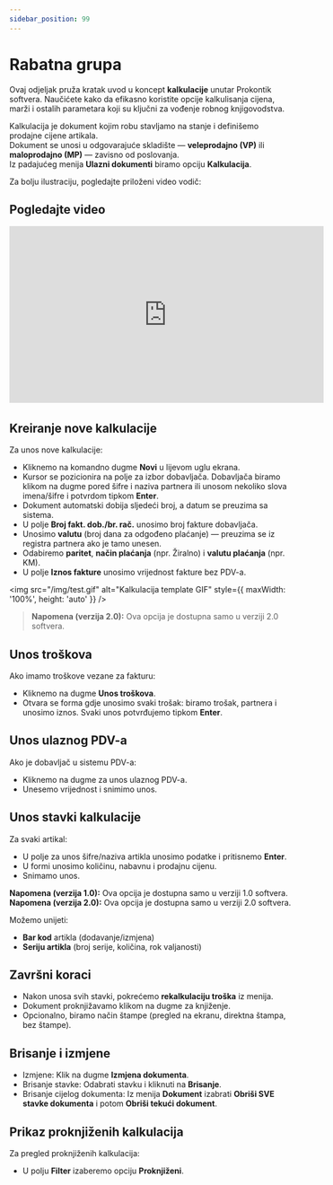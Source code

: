 ```yaml
---
sidebar_position: 99
---
```


# Rabatna grupa


Ovaj odjeljak pruža kratak uvod u koncept **kalkulacije** unutar Prokontik softvera. Naučićete kako da efikasno koristite opcije kalkulisanja cijena, marži i ostalih parametara koji su ključni za vođenje robnog knjigovodstva.


Kalkulacija je dokument kojim robu stavljamo na stanje i definišemo prodajne cijene artikala.  
Dokument se unosi u odgovarajuće skladište — **veleprodajno (VP)** ili **maloprodajno (MP)** — zavisno od poslovanja.  
Iz padajućeg menija **Ulazni dokumenti** biramo opciju **Kalkulacija**.

Za bolju ilustraciju, pogledajte priloženi video vodič:

## Pogledajte video

<iframe width="560" height="315" src="https://www.youtube.com/embed/chV68OsnDlQ" 
title="YouTube video player" frameborder="0" allow="accelerometer; autoplay; clipboard-write; encrypted-media; gyroscope; picture-in-picture; web-share" allowfullscreen></iframe>


## Kreiranje nove kalkulacije

Za unos nove kalkulacije:
- Kliknemo na komandno dugme **Novi** u lijevom uglu ekrana.
- Kursor se pozicionira na polje za izbor dobavljača. Dobavljača biramo klikom na dugme pored šifre i naziva partnera ili unosom nekoliko slova imena/šifre i potvrdom tipkom **Enter**.
- Dokument automatski dobija sljedeći broj, a datum se preuzima sa sistema.
- U polje **Broj fakt. dob./br. rač.** unosimo broj fakture dobavljača.
- Unosimo **valutu** (broj dana za odgođeno plaćanje) — preuzima se iz registra partnera ako je tamo unesen.
- Odabiremo **paritet**, **način plaćanja** (npr. Žiralno) i **valutu plaćanja** (npr. KM).
- U polje **Iznos fakture** unosimo vrijednost fakture bez PDV-a.


<img
  src="/img/test.gif"
  alt="Kalkulacija template GIF"
  style={{ maxWidth: '100%', height: 'auto' }}
/>



> **Napomena (verzija 2.0):** Ova opcija je dostupna samo u verziji 2.0 softvera.
## Unos troškova

Ako imamo troškove vezane za fakturu:
- Kliknemo na dugme **Unos troškova**.
- Otvara se forma gdje unosimo svaki trošak: biramo trošak, partnera i unosimo iznos. Svaki unos potvrđujemo tipkom **Enter**.

## Unos ulaznog PDV-a

Ako je dobavljač u sistemu PDV-a:
- Kliknemo na dugme za unos ulaznog PDV-a.
- Unesemo vrijednost i snimimo unos.

## Unos stavki kalkulacije

Za svaki artikal:
- U polje za unos šifre/naziva artikla unosimo podatke i pritisnemo **Enter**.
- U formi unosimo količinu, nabavnu i prodajnu cijenu.
- Snimamo unos.

<div style={{
  padding: '0.8em',
  background: '#fff8e1',
  borderLeft: '4px solid #f39c12',
  margin: '0.5em 0'
}}>
  <strong>Napomena (verzija 1.0):</strong> Ova opcija je dostupna samo u verziji 1.0 softvera.
</div>

<div style={{
  padding: '0.8em',
  background: '#eaf4fb',
  borderLeft: '4px solid #2980b9',
  margin: '0.5em 0'
}}>
  <strong>Napomena (verzija 2.0):</strong> Ova opcija je dostupna samo u verziji 2.0 softvera.
</div>


Možemo unijeti:
- **Bar kod** artikla (dodavanje/izmjena)
- **Seriju artikla** (broj serije, količina, rok valjanosti)

## Završni koraci

- Nakon unosa svih stavki, pokrećemo **rekalkulaciju troška** iz menija.
- Dokument proknjižavamo klikom na dugme za knjiženje.
- Opcionalno, biramo način štampe (pregled na ekranu, direktna štampa, bez štampe).

## Brisanje i izmjene

- Izmjene: Klik na dugme **Izmjena dokumenta**.
- Brisanje stavke: Odabrati stavku i kliknuti na **Brisanje**.
- Brisanje cijelog dokumenta: Iz menija **Dokument** izabrati **Obriši SVE stavke dokumenta** i potom **Obriši tekući dokument**.

## Prikaz proknjiženih kalkulacija

Za pregled proknjiženih kalkulacija:
- U polju **Filter** izaberemo opciju **Proknjiženi**.
